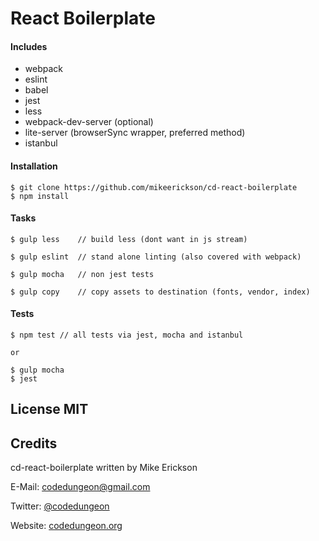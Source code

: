 # React Boilerplate

#### Includes

- webpack
- eslint
- babel
- jest
- less
- webpack-dev-server (optional)
- lite-server (browserSync wrapper, preferred method)
- istanbul

#### Installation

```
$ git clone https://github.com/mikeerickson/cd-react-boilerplate
$ npm install 
```

#### Tasks

```
$ gulp less    // build less (dont want in js stream)

$ gulp eslint  // stand alone linting (also covered with webpack)

$ gulp mocha   // non jest tests

$ gulp copy    // copy assets to destination (fonts, vendor, index)
```

#### Tests

```
$ npm test // all tests via jest, mocha and istanbul

or 

$ gulp mocha
$ jest
```

## License MIT

## Credits

cd-react-boilerplate written by Mike Erickson

E-Mail: [codedungeon@gmail.com](mailto:codedungeon@gmail.com)

Twitter: [@codedungeon](http://twitter.com/codedungeon)

Website: [codedungeon.org](http://codedungeon.org)
